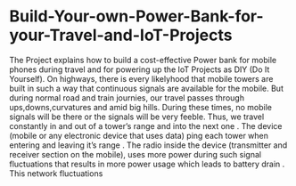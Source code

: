 # Build-Your-own-Power-Bank-for-your-Travel-and-IoT-Projects
The Project explains how to build a cost-effective Power bank for mobile phones during travel and for powering up the IoT Projects as DIY (Do It Yourself).
On highways, there is every likelyhood that mobile towers are built in such a way that continuous signals are available for the mobile. 
But during normal road and train journies, our travel passes through ups,downs,curvatures and amid big hills. During these times, no mobile signals will be there or the signals will be very feeble. Thus, we travel constantly in and out of a tower’s range and into the next one . The device (mobile or any electronic device that uses data) ping each tower when entering and leaving it’s range . The radio inside the device (transmitter and receiver section on the mobile), uses more power during such signal fluctuations that results in more power usage which leads to battery drain .
This network fluctuations
